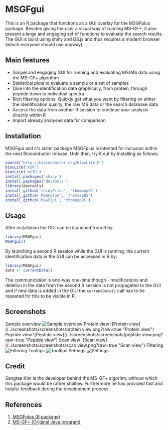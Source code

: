 MSGFgui
=======

This is an R package that functions as a GUI overlay for the MSGFplus package. Besides giving the user a visual way of running MS-GF+, it also present a large and engaging set of functions to evaluate the search results. The GUI is build using shiny and D3.js and thus requires a modern browser (which everyone should use anyway).

Main features
------
- Simpel and engaging GUI for running and evaluating MS/MS data using the MS-GF+ algorithm
- Statistical plots to evaluate a sample or a set of samples
- Dive into the identification data graphically, from protein, through peptide down to individual spectra
- Rich filtering options. Quickly get what you want by filtering on either the identification quality, the raw MS data or the search database data
- Access the data from another R session to continue your analysis directly within R
- Import already analysed data for comparison

Installation
------
MSGFgui and it's sister package MSGFplus is intented for inclusion within the next Bioconductor release. Until then, try it out by installing as follows:

```R
source("http://bioconductor.org/biocLite.R")
biocLite('mzR')
biocLite('mzID')
install.packages('shiny')
install.packages('devtools')
library(devtools)
install_github('shinyFiles', 'thomasp85')
install_github('MSGFplus', 'thomasp85')
install_github('MSGFgui', 'thomasp85')
```

Usage
------
After installation the GUI can be launched from R by:

```R
library(MSGFgui)
MSGFgui()
```

By launching a second R session while the GUI is running, the current identification data in the GUI can be accessed in R by:

```R
library(MSGFgui)
data <- currentData()
```

The communication is one-way one-time though - modifications and deletion in the data from the second R session is not propagated to the GUI and if new data is added in the GUI the `currentData()` call has to be repeated for this to be visible in R.

Screenshots
------
Sample overview
![Sample overview](/../screenshots/screenshots/samplestat.png?raw=true "Sample overview")
Protein view
![Protein view](/../screenshots/screenshots/protein view.png?raw=true "Protein view")
Peptide view
![Peptide view](/../screenshots/screenshots/peptide view.png?raw=true "Peptide view")
Scan view
![Scan view](/../screenshots/screenshots/scan view.png?raw=true "Scan view")
Filtering
![Filtering](/../screenshots/screenshots/filter.png?raw=true "Filtering")
Tooltips
![Tooltips](/../screenshots/screenshots/tooltip.png?raw=true "Tooltips")
Settings
![Settings](/../screenshots/screenshots/settings.png?raw=true "Settings")

Credit
------
Sangtae Kim is the developer behind the MS-GF+ algoritm, without which this package would be rather shallow. Furthermore he has provided fast and helpful feedback during the development process.

References
------
1. [MSGFplus (R package)](https://github.com/thomasp85/MSGFplus "MSGFplus R wrapper")
2. [MS-GF+ (Original Java program)](http://proteomics.ucsd.edu/Software/MSGFPlus/ "MS-GF+ java program")

